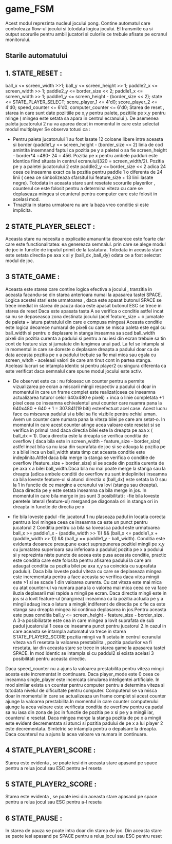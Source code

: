 game_FSM
================
Acest modul reprezinta nucleul jocului pong. Contine automatul care controleaza flow-ul jocului si totodata logica jocului. El transmite ca
si output scorurile pentru ambii jucatori si culorile ce trebuie afisate pe ecranul monitorului.

## Starile automatului
## 1. STATE_RESET :
ball_x <= screen_width >>1;
ball_y <= screen_height >> 1;
paddle2_x <= screen_width >> 1;
paddle2_y <= border_size << 2;
paddle1_x <= screen_width >> 1;
paddle1_y <= screen_height - (border_size << 2);
state <= STATE_PLAYER_SELECT;
score_player_1 <= 4'd0;
score_player_2 <= 4'd0;
speed_counter <= 6'd0;
computer_counter <= 6'd0;
Starea de reset , starea in care sunt date poziitiile pe x,y pentru palete, pozitiile pe x,y pentru minge ( mingea este
setata sa apara in centrul ecranului ). De asemenea paleta jucatorului 2 nu va aparea decat in momentul in care este selectat modul multiplayer
Se observa totusi ca :
- Pentru paleta jucatorului 1 au fost lasate 12 coloane libere intre aceasta si border (paddle1_y <= screen_height - 			    (border_size << 2) linia de cod amintita insemnand faptul ca pozitia pe y a paletei o sa fie screen_height - border*4 =480-		    24 = 456. Pozitia pe x pentru ambele padduri
este identica fiind situata in centrul ecranului(320 = screen_width/2). Pozitia pe y a paletei jucatorului 2 este paddle2_y <= border_size << 2 adica 24
ceea ce inseamna exact ca la pozitia pentru paddle 1 o diferenta de 24 linii ( ceea ce simbolizeaza sfarsitul lui feature_size + 13 linii lasate negre).
Totodata in aceasta stare sunt resetate scorurile playerilor , counterul ce este folosit pentru a determina viteza cu care se 	   deplaseaza mingea  si counterul pentru computer care este folosit in acelasi mod.
- Trnazitia in starea urmatoare nu are la baza vreo conditie si este implicita.

## 2 STATE_PLAYER_SELECT :
Aceasta stare nu necesita o explicatie amanuntita deoarece este foarte clar care este functionalitatea: ea genereaza   	             semnalul.
prin care se alege modul de joc in functie de inputul primit de la tastatura. Totodata in aceasta stare este setata directia 	     pe axa x si  y (ball_dx ,ball_dy) odata ce a fost selectat modul de joc.

## 3 STATE_GAME :
Aceasta este starea care contine logica efectiva a jocului , tranzitia in aceasta facandu-se din starea anterioara numai 		      la apasarea tastei SPACE.
Logica acestei stari este urmatoarea , daca este apasat butonul SPACE se trece imediat in starea de pauza daca este apasat 	       butonul ESC se trece in starea de reset
Daca este apasata tasta A se verifica o conditie astfel incat sa nu se depaseasca zona destinata jocului (acel 			      feature_size + o jumatate de paleta + latura patratului din
care e compusa mingea) Aceasta conditie este logica deoarece numarul de pixeli cu care se misca paleta este egal cu 		      ball_width si pentru o deplasare in stanga
inseamna sa scad ball_width pixeli din pozitia curenta a padului si pentru a nu iesi din ecran trebuie sa tin cont de 		      feature size si jumatate din lungimea unui pad.
La fel se intampla si in momentul in care se doreste o deplasare dreapta a padului doar ca de data aceasta pozitia pe x a 	      padului trebuie sa fie mai mica sau egala cu screen_witdh - aceleasi
valori de care am tinut cont in partea stanga. Aceleasi lucruri se intampla identic si pentru player2 cu singura diferenta 		ca este verificat daca semnalul care
spune modul jocului este activ.
* De observat este ca : nu folosesc un counter pentru a permite vizualizarea pe  ecran a miscarii mingii respectiv a 			padului ci doar in momentul in care un frame complet este realizat(ceea ce inseamna actualizarea tuturor celor 640x480 e 		 pixeli) + inca o linie completata +1 pixel ceea ce inseamna echivalentul unui counter care nuamra pana la  640x480 + 640 		  + 1 = 307.841(19 biti) esteefectuat acel case. Acest lucru face ca miscarea padului si a bilei sa fie vizibile pentru 		ochiul uman.
Avem un counter care numara pana la viteza bilei pe care am setat-o. In momentul in care acest counter atinge acea 			valoare este resetat si se verifica in primul rand daca directia bilei este
la dreapta pe axa x ( ball_dx = 1). Daca directia este la dreapta se verifica conditia de overflow ( daca bila este in 			screen_width - feature_size - border_size) astfel incat bila sa nu iasa din suprafata de joc
si se adauga la pozitia pe x a bilei inca un ball_width atata timp cat aceasta conditie este indeplinita.Altfel daca bila 		merge la stanga se verifica o conditie de overflow
(feature_size + border_size) si se scade din pozitia curenta de pe axa x a bilei ball_width.Daca bila nu mai poate merge 		la stanga sau la dreapta (adica ambele conditii de overflow nu sunt indeplinite) inseamna ca bila
loveste feature-ul si atunci directia  x (ball_dx)  este setata la 0 sau la 1 in functie de ce margine a ecranului va 			lovi (stanga sau dreapta).
Daca directia pe y este setata inseamna ca bila merge in jos. In momentul in care bila merge in jos sunt 3 posibilitati :
-fie bila loveste peretele lateral (feature-ul) mergand pe diagonala ori in stanga ori in dreapta in functie de directia 		pe x
- fie bila loveste padul
-fie jucatorul 1 nu plaseaza padul in locatia corecta pentru a lovi mingea ceea ce inseamna ca este un punct pentru 			jucatorul 2
Conditia pentru ca bila sa loveasca padul este urmatoarea ball_x >= paddle1_x - (paddle_width >> 1)) && (ball_x <= 		      paddle1_x + (paddle_width >> 1)) && (ball_y == paddle1_y - ball_width). Conditia este evidenta deoarece
presupune exact suprapunerea pozitiei mingii pe x,y cu jumatatea superioara sau inferioara a padului( pozitia pe x a 		      podului si y reprezinta niste puncte de aceea este pusa aceasta conditie, practic este conditia care este folosita pentru
afisarea padului la care am adaugat conditia ca pozitia bilei pe axa x,y sa coincida cu suprafata padului). Daca bila 		      loveste padul  viteza cu care se deplaseaza mingea este incrementata
pentru a face aceasta se verifica daca vitea mingii este >1 si se scade 1 din valoarea curenta. Cu cat viteza este mai 		      mica cu atat counter-ul va numara pana la o valorea mai mica
ceea ce va face iluzia deplasarii mai rapide a mingii pe ecran.
Daca directia mingii este in jos si a lovit feature-ul (marginea) inseamna ca la pozitia actuala pe y a mingii adaug inca 	      o latura a mingii( indiferent de directia pe x fie ca este
stanga sau dreapta mingea isi continua deplasarea in jos.Pentru aceasta este pusa conditia ball_y <= screen_height - 		      feature_size - border_size.
A 3-a posibiliatate este cea in care mingea a lovit suprafata de sub padul jucatorului 1 ceea ce inseamna punct pentru 		      jucatorul 2.In cazul in care aceasta se intampla automatul va trece in starea STATE_PLAYER2_SCORE
pozitia mingii va fi setata in centrul ecranului viteza va fi resetata la valoarea prestabilita , pozitia padurilor va fi 	      resetata, iar din aceasta stare se trece in starea game
la apasarea tastei SPACE.
In mod identic se intampla si cu paddul2 si exista acelasi 3 posibilitati pentru aceasta directie.

Daca speed_counter nu a ajuns la valoarea prestabilita pentru viteza mingii acesta este incrementat in continuare. Daca 		      player_mode este 0
ceea ce inseamna single_player este incercata simularea inteligentei artificiale. In mod similar exista un counter pentru 	      computer pentru a determina viteza si totodata nivelul de dificultate pentru
computer. Computerul se va misca doar in momentul in care se actualizeaza un frame complet si acest counter ajunge la 		      valoarea prestabilita.In momentul in care counter computerului ajunge la acea valoare
este verificata conditia de overflow pentru ca padul sa nu iasa din zona de joc in functie de pozitia pe x si pe y a 		      mingii iar, counterul e resetat.
Daca mingea merge la stanga pozitia de pe x a mingii este evident decrementata si atunci si pozitia padului de pe x a lui 	      player 2 este decrementata. Simtetric se intampla pentru o depalsare la dreapta.
Daca counterul nu a ajuns la acea valoare va numara in continuare.

## 4 STATE_PLAYER1_SCORE :
Starea este evidenta , se poate iesi din aceasta stare apasand pe space pentru a relua jocul sau ESC pentru a-l reseta

## 5 STATE_PLAYER2_SCORE :
Starea este evidenta , se poate iesi din aceasta stare apasand pe space pentru a relua jocul sau ESC pentru a-l reseta

## 6 STATE_PAUSE :
In starea de pauza se poate intra doar din starea de joc. Din aceasta stare se paote iesi apasand pe SPACE pentru a 			  relua jocul sau ESC pentru reset



